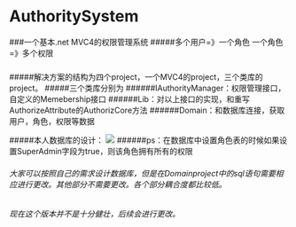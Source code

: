 # AuthoritySystem
###一个基本.net MVC4的权限管理系统
#####多个用户=》一个角色   一个角色=》多个权限
#####

#####解决方案的结构为四个project，一个MVC4的project，三个类库的project。
#####三个类库分别为
######IAuthorityManager：权限管理接口，自定义的Memebership接口
######Lib：对以上接口的实现，和重写AuthorizeAttribute的AuthorizCore方法
######Domain：和数据库连接，获取用户，角色，权限等数据

#####本人数据库的设计：
![](https://github.com/PengLL/AuthoritySystem/raw/master/ReadmeImage/sql.png)
######ps：在数据库中设置角色表的时候如果设置SuperAdmin字段为true，则该角色拥有所有的权限
######    大家可以按照自己的需求设计数据库，但是在Domainproject中的sql语句需要相应进行更改。其他部分不需要更改。各个部分耦合度都比较低。
######    现在这个版本并不是十分健壮，后续会进行更改。
